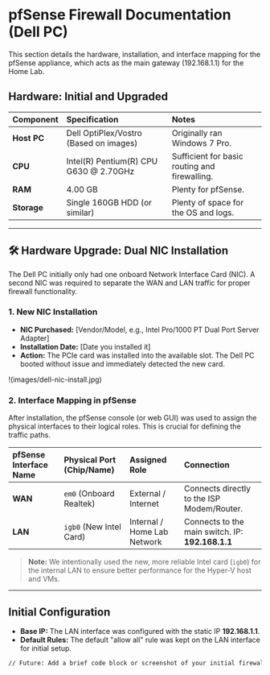 # pfSense Firewall Documentation (Dell PC)

This section details the hardware, installation, and interface mapping for the pfSense appliance, which acts as the main gateway (192.168.1.1) for the Home Lab.

## Hardware: Initial and Upgraded

| Component | Specification | Notes |
| :--- | :--- | :--- |
| **Host PC** | Dell OptiPlex/Vostro (Based on images) | Originally ran Windows 7 Pro. |
| **CPU** | Intel(R) Pentium(R) CPU G630 @ 2.70GHz | Sufficient for basic routing and firewalling. |
| **RAM** | 4.00 GB | Plenty for pfSense. |
| **Storage** | Single 160GB HDD (or similar) | Plenty of space for the OS and logs. |

---

## 🛠️ Hardware Upgrade: Dual NIC Installation

The Dell PC initially only had one onboard Network Interface Card (NIC). A second NIC was required to separate the WAN and LAN traffic for proper firewall functionality.

### 1. New NIC Installation

* **NIC Purchased:** [Vendor/Model, e.g., Intel Pro/1000 PT Dual Port Server Adapter]
* **Installation Date:** [Date you installed it]
* **Action:** The PCIe card was installed into the available slot. The Dell PC booted without issue and immediately detected the new card.

!(images/dell-nic-install.jpg)

### 2. Interface Mapping in pfSense

After installation, the pfSense console (or web GUI) was used to assign the physical interfaces to their logical roles. This is crucial for defining the traffic paths.

| pfSense Interface Name | Physical Port (Chip/Name) | Assigned Role | Connection |
| :--- | :--- | :--- | :--- |
| **WAN** | `em0` (Onboard Realtek) | External / Internet | Connects directly to the ISP Modem/Router. |
| **LAN** | `igb0` (New Intel Card) | Internal / Home Lab Network | Connects to the main switch. IP: **192.168.1.1** |

> **Note:** We intentionally used the new, more reliable Intel card (`igb0`) for the internal LAN to ensure better performance for the Hyper-V host and VMs.

---

## Initial Configuration

* **Base IP:** The LAN interface was configured with the static IP **192.168.1.1**.
* **Default Rules:** The default "allow all" rule was kept on the LAN interface for initial setup.

```markdown
// Future: Add a brief code block or screenshot of your initial firewall rules here.
